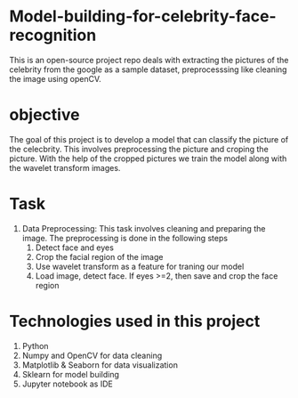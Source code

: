 # Model-building-for-celebrity-face-recognition
This is an open-source project repo deals with extracting the pictures of the celebrity from the google as a sample dataset, preprocesssing like cleaning the image using openCV.

# objective
The goal of this project is to develop a model that can classify the picture of the celecbrity. This involves preprocessing the picture and croping the picture. With the help of the cropped pictures we train the model along with the wavelet transform images.
# Task
1. Data Preprocessing: This task involves cleaning and preparing the image.
   The preprocessing is done in the following steps
     1. Detect face and eyes
     2. Crop the facial region of the image
     3. Use wavelet transform as a feature for traning our model
     4. Load image, detect face. If eyes >=2, then save and crop the face region


# Technologies used in this project
1. Python
2. Numpy and OpenCV for data cleaning
3. Matplotlib & Seaborn for data visualization
4. Sklearn for model building
5. Jupyter notebook as IDE
